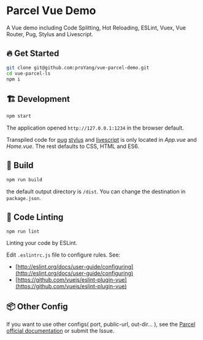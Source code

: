 # Parcel Vue Demo    

A Vue demo including Code Splitting, Hot Reloading, ESLint, Vuex, Vue Router, Pug, Stylus and Livescript.

## :fire: Get Started

```bash
git clone git@github.com:proYang/vue-parcel-demo.git
cd vue-parcel-ls
npm i
```

## :building_construction: Development

```bash
npm start
```
The application opened `http://127.0.0.1:1234` in the browser default.

Transpiled code for [pug](https://pugjs.org/api/getting-started.html) [stylus](http://stylus-lang.com/) and [livescript](http://livescript.net/) is only located in *App.vue* and *Home.vue*. The rest defaults to CSS, HTML and ES6.

## :rocket: Build

```bash
npm run build
```
the default output directory is `/dist`. You can change the destination in `package.json`.

## :bento: Code Linting

```bash
npm run lint
```
Linting your code by ESLint.    

Edit `.eslintrc.js` file to configure rules.
See: 
- [http://eslint.org/docs/user-guide/configuring](http://eslint.org/docs/user-guide/configuring)    
- [https://github.com/vuejs/eslint-plugin-vue](https://github.com/vuejs/eslint-plugin-vue) 

## :package: Other Config
If you want to use other configs( port, public-url, out-dir... ), see the [Parcel official documentation](https://parceljs.org/) or submit the Issue.
